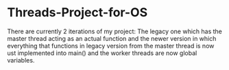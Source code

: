 # Threads-Project-for-OS

There are currently 2 iterations of my project: The legacy one which has the master thread acting as an actual function and the newer version in which everything that functions in legacy version from the master thread is now ust implemented into main() and the worker threads are now global variables.
